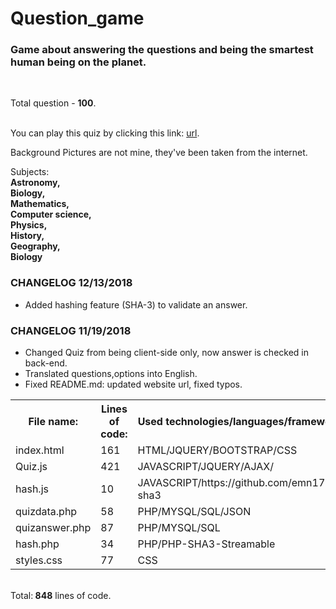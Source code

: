 # Question_game
<h3> Game about answering the questions and being the smartest human being on the planet.</h3><br>

Total question - <strong>100</strong>.<br><br>

You can play this quiz by clicking this link:
<a href="http://vilniausfonas.info/en/quiz" target="_blank">url</a>.<br>

Background Pictures are not mine, they've been taken from the internet.<br>

Subjects:<br>
<strong>
Astronomy,<br>Biology,<br>Mathematics,<br>Computer science,<br>Physics,<br>History,<br>Geography,<br>Biology<br>
</strong>

<h3> CHANGELOG 12/13/2018</h3>
<ul>
<li> Added hashing feature (SHA-3) to validate an
  answer.</li>
</ul>

<h3> CHANGELOG 11/19/2018</h3>
<ul>
<li> Changed Quiz from being client-side only, now
  answer is checked in back-end.</li>
<li> Translated questions,options into English.</li>
  <li> Fixed README.md: updated website url, fixed typos.</li>
</ul>

<table style="width:100%">
  <tr>
    <th>File name:</th>
    <th>Lines of code:</th> 
    <th>Used technologies/languages/frameworks:</th>
  </tr>
  <tr>
    <td>index.html</td>
    <td>161</td> 
    <td>HTML/JQUERY/BOOTSTRAP/CSS</td>
  </tr>
  <tr>
    <td>Quiz.js</td>
    <td>421</td> 
    <td>JAVASCRIPT/JQUERY/AJAX/</td>
  </tr>
   <tr>
    <td>hash.js</td>
    <td>10</td> 
    <td>JAVASCRIPT/https://github.com/emn178/js-sha3</td>
  </tr> 
  <tr>
    <td>quizdata.php</td>
    <td>58</td> 
    <td>PHP/MYSQL/SQL/JSON</td>
  </tr>  
   <tr>
    <td>quizanswer.php</td>
    <td>87</td> 
    <td>PHP/MYSQL/SQL</td>
  </tr>
   <tr>
    <td>hash.php</td>
    <td>34</td> 
    <td>PHP/PHP-SHA3-Streamable</td>
  </tr>  
  <tr>
    <td>styles.css</td>
    <td>77</td> 
    <td>CSS</td>
  </tr>    
</table>
<br>
Total:<strong> 848</strong>  lines of code.
